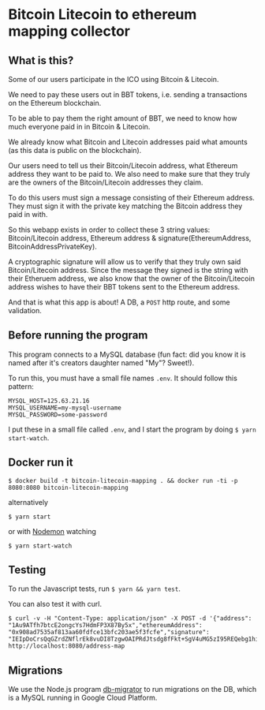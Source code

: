 # Bitcoin Litecoin to ethereum mapping collector

## What is this?

Some of our users participate in the ICO using Bitcoin & Litecoin.

We need to pay these users out in BBT tokens, i.e. sending a transactions on the Ethereum blockchain.

To be able to pay them the right amount of BBT, we need to know how much everyone paid in in Bitcoin & Litecoin.

We already know what Bitcoin and Litecoin addresses paid what amounts (as this data is public on the blockchain).

Our users need to tell us their Bitcoin/Litecoin address, what Ethereum address they want to be paid to. We also need to make sure that they truly are the owners of the Bitcoin/Litecoin addresses they claim.

To do this users must sign a message consisting of their Ethereum address. They must sign it with the private key matching the Bitcoin address they paid in with.

So this webapp exists in order to collect these 3 string values: Bitcoin/Litecoin address, Ethereum address & signature(EthereumAddress, BitcoinAddressPrivateKey).

A cryptographic signature will allow us to verify that they truly own said Bitcoin/Litecoin address. Since the message they signed is the string with their Etheruem address, we also know that the owner of the Bitcoin/Litecoin address wishes to have their BBT tokens sent to the Ethereum address.

And that is what this app is about! A DB, a `POST` http route, and some validation.

## Before running the program

This program connects to a MySQL database (fun fact: did you know it is named after it's creators daughter named "My"? Sweet!).

To run this, you must have a small file names `.env`. It should follow this pattern:

```
MYSQL_HOST=125.63.21.16
MYSQL_USERNAME=my-mysql-username
MYSQL_PASSWORD=some-password
```

I put these in a small file called `.env`, and I start the program by doing `$ yarn start-watch`.

## Docker run it

`$ docker build -t bitcoin-litecoin-mapping . && docker run -ti -p 8080:8080 bitcoin-litecoin-mapping`

alternatively

`$ yarn start`

or with [Nodemon](https://nodemon.io/) watching

`$ yarn start-watch`

## Testing

To run the Javascript tests, run `$ yarn && yarn test`.

You can also test it with curl.

```
$ curl -v -H "Content-Type: application/json" -X POST -d '{"address": "1Au9ATfh7btcE2ongcYs7HdmFP3X87By5x","ethereumAddress": "0x908ad7535af813aa60fdfce13bfc203ae5f3fcfe","signature": "IEIpDoCrsQqGZrdZNflrEk8vuDI8TzgwOAIPRdJtsdg8fFkt+SgV4uMG5zI95REQebg1hiz/7m+zo6DfHdyceWA="}' http://localhost:8080/address-map
```

## Migrations

We use the Node.js program [db-migrator](https://www.npmjs.com/package/db-migrator) to run migrations on the DB, which is a MySQL running in Google Cloud Platform.
